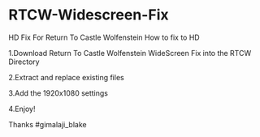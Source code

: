 # RTCW-Widescreen-Fix
HD Fix For Return To Castle Wolfenstein
How to fix to HD

1.Download Return To Castle Wolfenstein WideScreen Fix into the RTCW Directory

2.Extract and replace existing files

3.Add the 1920x1080 settings 

4.Enjoy!

Thanks
#gimalaji_blake
